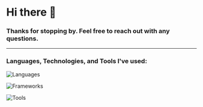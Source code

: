 # Hi there 👋

### Thanks for stopping by. Feel free to reach out with any questions.

---

### Languages, Technologies, and Tools I've used:
![Languages](https://go-skill-icons.vercel.app/api/icons?i=python,java,kotlin,swift,javascript&perline=5)

![Frameworks](https://go-skill-icons.vercel.app/api/icons?i=pytest,playwright,jetpackcompose,firebase,flask,sqlite,qt&perline=7)  

![Tools](https://go-skill-icons.vercel.app/api/icons?i=bash,linux,git,docker,gradle&perline=5)
